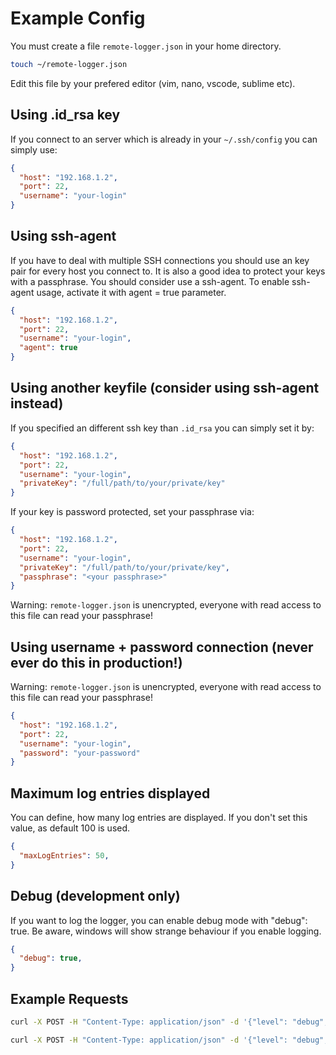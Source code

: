 # Example Config

You must create a file  `remote-logger.json` in your home directory.

```bash
touch ~/remote-logger.json
```

Edit this file by your prefered editor (vim, nano, vscode, sublime etc).

## Using .id_rsa key

If you connect to an server which is already in your `~/.ssh/config` you can simply use:

```json
{
  "host": "192.168.1.2",
  "port": 22,
  "username": "your-login"
}
```

## Using ssh-agent

If you have to deal with multiple SSH connections you should use an key pair for every host you connect to. It is also a good idea to protect your keys with a passphrase. You should consider use a ssh-agent. To enable ssh-agent usage, activate it with agent = true parameter.

```json
{
  "host": "192.168.1.2",
  "port": 22,
  "username": "your-login",
  "agent": true
}
```

## Using another keyfile (consider using ssh-agent instead)

If you specified an different ssh key than `.id_rsa` you can simply set it by:

```json
{
  "host": "192.168.1.2",
  "port": 22,
  "username": "your-login",
  "privateKey": "/full/path/to/your/private/key"
}
```

If your key is password protected, set your passphrase via:

```json
{
  "host": "192.168.1.2",
  "port": 22,
  "username": "your-login",
  "privateKey": "/full/path/to/your/private/key",
  "passphrase": "<your passphrase>"
}
```

Warning: `remote-logger.json` is unencrypted, everyone with read access to this file can read your passphrase!

## Using username + password connection (never ever do this in production!)

Warning: `remote-logger.json` is unencrypted, everyone with read access to this file can read your passphrase!

```json
{
  "host": "192.168.1.2",
  "port": 22,
  "username": "your-login",
  "password": "your-password"
}
```

## Maximum log entries displayed

You can define, how many log entries are displayed. If you don't set this value, as default 100 is used.

```json
{
  "maxLogEntries": 50,
}
```

## Debug (development only)

If you want to log the logger, you can enable debug mode with "debug": true. Be aware, windows will show strange behaviour if you enable logging.

```json
{
  "debug": true,
}
```

## Example Requests

```bash
curl -X POST -H "Content-Type: application/json" -d '{"level": "debug", "message": "Hello Debug", "type": "text", "context": {"email": "hello@foobar.ninja"}}' http://localhost:29980

curl -X POST -H "Content-Type: application/json" -d '{"level": "debug", "message": "Debug SQL", "type": "sql", "statement": "select * from foo where bar > 42;", "context": {}}' http://localhost:29980

```
